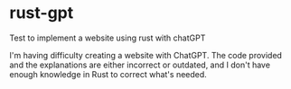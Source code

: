 # rust-gpt
Test to implement a website using rust with chatGPT

I'm having difficulty creating a website with ChatGPT. The code provided and the explanations are either incorrect or outdated, and I don't have enough knowledge in Rust to correct what's needed.
